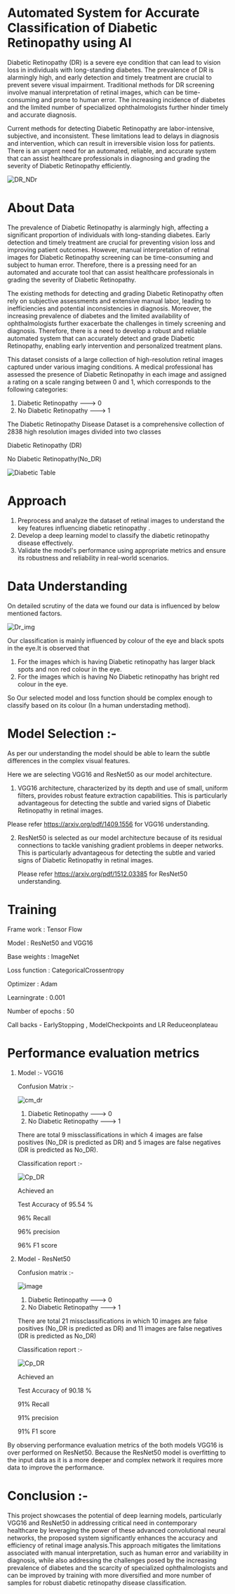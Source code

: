 #  Automated System for Accurate Classification of Diabetic Retinopathy using AI

Diabetic Retinopathy (DR) is a severe eye condition that can lead to vision loss in individuals with long-standing diabetes. The prevalence of DR is alarmingly high, and early detection and timely treatment are crucial to prevent severe visual impairment. Traditional methods for DR screening involve manual interpretation of retinal images, which can be time-consuming and prone to human error. The increasing incidence of diabetes and the limited number of specialized ophthalmologists further hinder timely and accurate diagnosis.

Current methods for detecting Diabetic Retinopathy are labor-intensive, subjective, and inconsistent. These limitations lead to delays in diagnosis and intervention, which can result in irreversible vision loss for patients. There is an urgent need for an automated, reliable, and accurate system that can assist healthcare professionals in diagnosing and grading the severity of Diabetic Retinopathy efficiently.

![DR_NDr](https://github.com/saivarshitnune/Diabetic-retinory-image-classification/assets/121888709/bb3f20ef-a426-48f9-a2dd-71016445f841)


# About Data
The prevalence of Diabetic Retinopathy is alarmingly high, affecting a significant proportion of individuals with long-standing diabetes. Early detection and timely treatment are crucial for preventing vision loss and improving patient outcomes. However, manual interpretation of retinal images for Diabetic Retinopathy screening can be time-consuming and subject to human error. Therefore, there is a pressing need for an automated and accurate tool that can assist healthcare professionals in grading the severity of Diabetic Retinopathy.

The existing methods for detecting and grading Diabetic Retinopathy often rely on subjective assessments and extensive manual labor, leading to inefficiencies and potential inconsistencies in diagnosis. Moreover, the increasing prevalence of diabetes and the limited availability of ophthalmologists further exacerbate the challenges in timely screening and diagnosis. Therefore, there is a need to develop a robust and reliable automated system that can accurately detect and grade Diabetic Retinopathy, enabling early intervention and personalized treatment plans.


This dataset consists of a large collection of high-resolution retinal images captured under various imaging conditions. A medical professional has assessed the presence of Diabetic Retinopathy in each image and assigned a rating on a scale ranging between 0 and 1, which corresponds to the following categories:

1. Diabetic Retinopathy     --->    0
2. No Diabetic Retinopathy  --->    1

   

The Diabetic Retinopathy Disease Dataset is a comprehensive collection of 2838 high resolution images divided into two classes

 Diabetic Retinopathy (DR)
 
 No Diabetic Retinopathy(No_DR)
 

![Diabetic Table](https://github.com/saivarshitnune/Diabetic-retinory-image-classification/assets/121888709/45d72f7e-4f9b-49e0-97f2-bba933ca7fe6)


# Approach 
1. Preprocess and analyze the dataset of retinal images to understand the key features influencing diabetic retinopathy .
2. Develop a deep learning model to classify the diabetic retinopathy disease effectively.
3. Validate the model's performance using appropriate metrics and ensure its robustness and reliability in real-world scenarios.

# Data Understanding
On detailed scrutiny of the data we found our data is influenced by below mentioned factors.

![Dr_img](https://github.com/saivarshitnune/Diabetic-retinory-image-classification/assets/121888709/93e4a5ae-ceeb-4a16-8b63-4da62a2a107a)


Our classification is mainly influenced by colour of the eye and black spots in the eye.It is observed that
1. For the images which is having Diabetic retinopathy has larger black spots and non red colour in the eye.
2. For the images which is having No Diabetic retinopathy has bright red colour in the eye.

So Our selected model and loss function should be complex enough to classify based on its colour (In a human understading method).


# Model Selection :- 
 As per our understanding the model should be able to learn the subtle differences in the complex visual features. 
 
 Here we are selecting VGG16 and ResNet50 as our model architecture.
 
 1. VGG16 architecture, characterized by its depth and use of small, uniform filters, provides robust feature extraction capabilities. This is particularly 
   advantageous for detecting the subtle and varied signs of Diabetic Retinopathy in retinal images.

   Please refer https://arxiv.org/pdf/1409.1556 for VGG16 understanding.

2. ResNet50 is selected as our model architecture because of its residual connections to tackle vanishing gradient problems in deeper networks. This is particularly 
   advantageous for detecting the subtle and varied signs of Diabetic Retinopathy in retinal images.

   Please refer https://arxiv.org/pdf/1512.03385 for ResNet50 understanding.

# Training
  Frame work : Tensor Flow
  
  Model : ResNet50 and VGG16 
  
  Base weights : ImageNet 
  
  Loss function : CategoricalCrossentropy
  
  Optimizer : Adam
  
  Learningrate : 0.001
  
  Number of epochs : 50
  
  Call backs - EarlyStopping , ModelCheckpoints and LR Reduceonplateau 

# Performance evaluation metrics 
 1. Model :- VGG16
     
     Confusion Matrix :-

       ![cm_dr](https://github.com/saivarshitnune/Diabetic-retinory-image-classification/assets/121888709/eed91491-a18c-4e5f-b3fd-ba04dda3fc01)
     

       1. Diabetic Retinopathy     --->    0
       2. No Diabetic Retinopathy  --->    1

       There are total 9 missclassifications in which 4 images are false positives (No_DR is predicted as DR) and 5 images are false negatives
        (DR is predicted as No_DR).
     

    Classification report :-

    ![Cp_DR](https://github.com/saivarshitnune/Diabetic-retinory-image-classification/assets/121888709/afd9d0f6-dfd4-469e-9f68-32af6d8942e0)

     Achieved an
   
     Test Accuracy of 95.54 %
   
     96% Recall
    
     96% precision
   
     96% F1 score






2. Model - ResNet50
  
   Confusion matrix :-
  
    ![image](https://github.com/saivarshitnune/Diabetic-retinory-image-classification/assets/121888709/e64da56e-44f0-4014-92b5-e9652c973f60)

    1. Diabetic Retinopathy     --->    0
    2. No Diabetic Retinopathy  --->    1

    There are total 21 missclassifications in which 10 images are false positives (No_DR is predicted as DR) and 11 images are false negatives
     (DR is predicted as No_DR)
  

     Classification report :-

      ![Cp_DR](https://github.com/saivarshitnune/Diabetic-retinory-image-classification/assets/121888709/b52ca7ed-6efe-42a9-b4a4-e93aaba2b493)

   
      Achieved an
   
      Test Accuracy of 90.18 %
   
      91% Recall
    
      91% precision
   
      91% F1 score


By observing performance evaluation metrics of the both models VGG16 is over performed on ResNet50. Because the ResNet50 model is overfitting to the input data as it is a more deeper and complex network it requires more data to improve the performance.

# Conclusion :-
 This project showcases the potential of deep learning models, particularly VGG16 and ResNet50 in addressing critical need in contemporary healthcare by leveraging the power of these advanced convolutional neural networks, the proposed system significantly enhances the accuracy and efficiency of retinal image analysis.This approach mitigates the limitations associated with manual interpretation, such as human error and variability in diagnosis, while also addressing the challenges posed by the increasing prevalence of diabetes and the scarcity of specialized ophthalmologists and can be improved by training with more diversified and more number of samples for robust  diabetic retinopathy disease classification.



